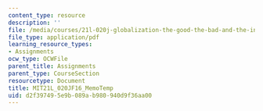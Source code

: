 ```yaml
---
content_type: resource
description: ''
file: /media/courses/21l-020j-globalization-the-good-the-bad-and-the-in-between-fall-2016/d2f397495e9b089ab980940d9f36aa00_MIT21L_020JF16_MemoTemp.pdf
file_type: application/pdf
learning_resource_types:
- Assignments
ocw_type: OCWFile
parent_title: Assignments
parent_type: CourseSection
resourcetype: Document
title: MIT21L_020JF16_MemoTemp
uid: d2f39749-5e9b-089a-b980-940d9f36aa00
---
```


